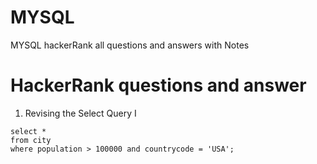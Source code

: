 # MYSQL
MYSQL hackerRank all questions and answers with Notes


# HackerRank questions and answer

 1. Revising the Select Query I
```
select * 
from city 
where population > 100000 and countrycode = 'USA';
```

